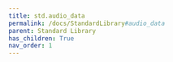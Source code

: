 ```yaml
---
title: std.audio_data
permalink: /docs/StandardLibrary#audio_data
parent: Standard Library
has_children: True
nav_order: 1
---
```

